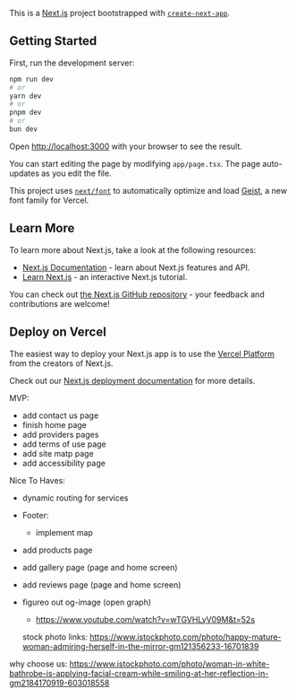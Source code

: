 This is a [Next.js](https://nextjs.org) project bootstrapped with [`create-next-app`](https://nextjs.org/docs/app/api-reference/cli/create-next-app).

## Getting Started

First, run the development server:

```bash
npm run dev
# or
yarn dev
# or
pnpm dev
# or
bun dev
```

Open [http://localhost:3000](http://localhost:3000) with your browser to see the result.

You can start editing the page by modifying `app/page.tsx`. The page auto-updates as you edit the file.

This project uses [`next/font`](https://nextjs.org/docs/app/building-your-application/optimizing/fonts) to automatically optimize and load [Geist](https://vercel.com/font), a new font family for Vercel.

## Learn More

To learn more about Next.js, take a look at the following resources:

- [Next.js Documentation](https://nextjs.org/docs) - learn about Next.js features and API.
- [Learn Next.js](https://nextjs.org/learn) - an interactive Next.js tutorial.

You can check out [the Next.js GitHub repository](https://github.com/vercel/next.js) - your feedback and contributions are welcome!

## Deploy on Vercel

The easiest way to deploy your Next.js app is to use the [Vercel Platform](https://vercel.com/new?utm_medium=default-template&filter=next.js&utm_source=create-next-app&utm_campaign=create-next-app-readme) from the creators of Next.js.

Check out our [Next.js deployment documentation](https://nextjs.org/docs/app/building-your-application/deploying) for more details.

MVP:

- add contact us page
- finish home page
- add providers pages
- add terms of use page
- add site matp page
- add accessibility page

Nice To Haves:

- dynamic routing for services

- Footer:

  - implement map

- add products page
- add gallery page (page and home screen)
- add reviews page (page and home screen)
- figureo out og-image (open graph)

  - https://www.youtube.com/watch?v=wTGVHLyV09M&t=52s

  stock photo links:
  https://www.istockphoto.com/photo/happy-mature-woman-admiring-herself-in-the-mirror-gm121356233-16701839

why choose us: https://www.istockphoto.com/photo/woman-in-white-bathrobe-is-applying-facial-cream-while-smiling-at-her-reflection-in-gm2184170919-603018558
